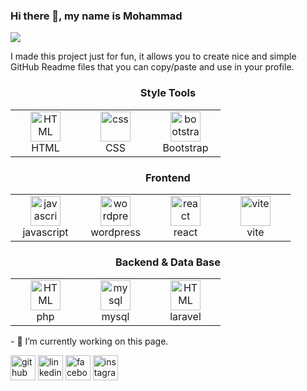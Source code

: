 ### Hi there 👋, my name is Mohammad
![](https://www.classicinformatics.com/hubfs/full-stack%20developer.png#keepProtocol)

I made this project just for fun, it allows you to create nice and simple GitHub Readme files that you can copy/paste and use in your profile.

<!-- Skills: 
* VUE JS
* REACT
* JS
* HTML
* CSS
* PHP
* LARAVEL
-->

<table align="center">
	<h3 align="center">Style Tools</h3>
  <tr>
  <td align="center"  width="96">
	<img src="https://skillicons.dev/icons?i=html" width="48" height="48" alt="HTML" />
      <br>HTML
    </td>
    <td align="center" width="96">
	<img src="https://skillicons.dev/icons?i=css" width="48" height="48" alt="css" />
      <br>CSS
    </td>
    <td align="center"  width="96">
	<img src="https://skillicons.dev/icons?i=bootstrap" width="48" height="48" alt="bootstrap" />
      <br>Bootstrap
    </td>
</tr>
 
</table>


<table align="center">
	<h3 align="center">Frontend</h3>
  <tr>
    <td align="center"  width="96">
	<img src="https://skillicons.dev/icons?i=javascript" width="48" height="48" alt="javascript" />
      <br>javascript
    </td>
    <td align="center"  width="96">
	<img src="https://skillicons.dev/icons?i=wordpress" width="48" height="48" alt="wordpress" />
      <br>wordpress
    </td>
    <td align="center"  width="96">
	<img src="https://skillicons.dev/icons?i=react" width="48" height="48" alt="react" />
      <br>react
    </td>
    <td align="center"  width="96">
	<img src="https://skillicons.dev/icons?i=vite" width="48" height="48" alt="vite" />
      <br>vite
    </td>
</tr>
 
</table>

<table align="center">
  <h3 align="center">Backend & Data Base</h3>
<tr>
  <td align="center"  width="96">
	<img src="https://skillicons.dev/icons?i=php" width="48" height="48" alt="HTML" />
      <br>php
    </td> 
    <td align="center" width="96">
        <img src="https://skillicons.dev/icons?i=mysql" alt="mysql" width="48" height="48" />
      <br>mysql
    </td>
    <td align="center"  width="96">
	<img src="https://skillicons.dev/icons?i=laravel" width="48" height="48" alt="HTML" />
      <br>laravel
    </td>
  </tr>
</table>- 🔭 I’m currently working on this page. 


[<img src='https://cdn.jsdelivr.net/npm/simple-icons@3.0.1/icons/github.svg' alt='github' height='40'>](https://github.com/MohammadAlnuqeiti)  [<img src='https://cdn.jsdelivr.net/npm/simple-icons@3.0.1/icons/linkedin.svg' alt='linkedin' height='40'>](https://www.linkedin.com/in/mohammad-alnuqeiti-1954b1251/)  [<img src='https://cdn.jsdelivr.net/npm/simple-icons@3.0.1/icons/facebook.svg' alt='facebook' height='40'>](https://www.facebook.com/mohammed.a.m.75?mibextid=zLoPMf)  [<img src='https://cdn.jsdelivr.net/npm/simple-icons@3.0.1/icons/instagram.svg' alt='instagram'  height='40'>](https://www.instagram.com/mohammadalnuqeiti/)  


